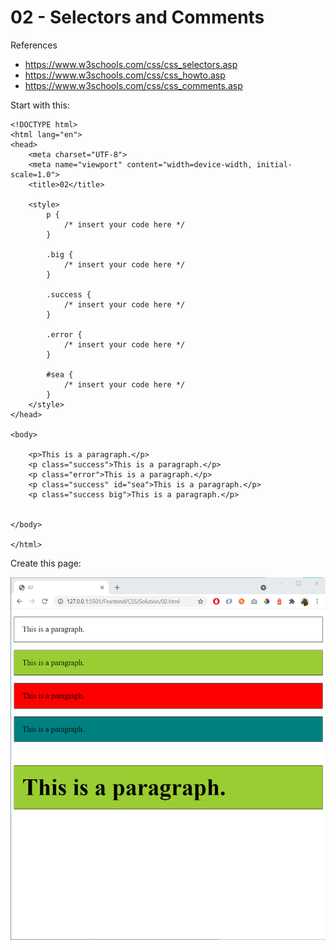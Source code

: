 # 02 - Selectors and Comments

References
- https://www.w3schools.com/css/css_selectors.asp 
- https://www.w3schools.com/css/css_howto.asp
- https://www.w3schools.com/css/css_comments.asp


Start with this:

    <!DOCTYPE html>
    <html lang="en">
    <head>
        <meta charset="UTF-8">
        <meta name="viewport" content="width=device-width, initial-scale=1.0">
        <title>02</title>

        <style>
            p {
                /* insert your code here */
            }

            .big {
                /* insert your code here */
            }

            .success {
                /* insert your code here */
            }

            .error {
                /* insert your code here */
            }

            #sea {
                /* insert your code here */
            }
        </style>
    </head>

    <body>

        <p>This is a paragraph.</p>
        <p class="success">This is a paragraph.</p>
        <p class="error">This is a paragraph.</p>
        <p class="success" id="sea">This is a paragraph.</p>
        <p class="success big">This is a paragraph.</p>


    </body>

    </html>

Create this page:

![](img/02.png)